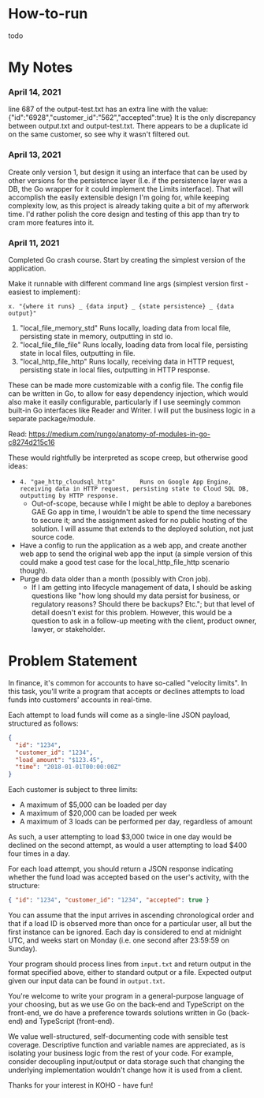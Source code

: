 # How-to-run


todo


# My Notes

### April 14, 2021
line 687 of the output-test.txt has an extra line with the value: {"id":"6928","customer_id":"562","accepted":true}
It is the only discrepancy between output.txt and output-test.txt. There appears to be a duplicate id on the same customer, so see why it wasn't filtered out.

### April 13, 2021
Create only version 1, but design it using an interface that can be used by other versions for the persistence layer (I.e. if the persistence layer was a DB, the Go wrapper for it could implement the Limits interface). That will accomplish the easily extensible design I'm going for, while keeping complexity low, as this project is already taking quite a bit of my afterwork time. I'd rather polish the core design and testing of this app than try to cram more features into it.

### April 11, 2021
Completed Go crash course. Start by creating the simplest version of the application.

Make it runnable with different command line args (simplest version first - easiest to implement):

  `x. "{where it runs} _ {data input} _ {state persistence} _ {data output}"`
  1. "local_file_memory_std"        Runs locally, loading data from local file, persisting state in memory, outputting in std io. 
  2. "local_file_file_file"         Runs locally, loading data from local file, persisting state in local files, outputting in file.
  3. "local_http_file_http"         Runs locally, receiving data in HTTP request, persisting state in local files, outputting in HTTP response.
  

These can be made more customizable with a config file. The config file can be written in Go, to allow for easy dependency injection, which would also make it easily configurable, particularly if I use seemingly common built-in Go interfaces like Reader and Writer. I will put the business logic in a separate package/module. 

Read: https://medium.com/rungo/anatomy-of-modules-in-go-c8274d215c16

These would rightfully be interpreted as scope creep, but otherwise good ideas:
- `4. "gae_http_cloudsql_http"       Runs on Google App Engine, receiving data in HTTP request, persisting state to Cloud SQL DB, outputting by HTTP response.`
  - Out-of-scope, because while I might be able to deploy a barebones GAE Go app in time, I wouldn't be able to spend the time necessary to secure it; and the assignment asked for no public hosting of the solution. I will assume that extends to the deployed solution, not just source code.
- Have a config to run the application as a web app, and create another web app to send the original web app the input (a simple version of this could make a good test case for the local_http_file_http scenario though).
- Purge db data older than a month (possibly with Cron job).
  - If I am getting into lifecycle management of data, I should be asking questions like "how long should my data persist for business, or regulatory reasons? Should there be backups? Etc."; but that level of detail doesn't exist for this problem. However, this would be a question to ask in a follow-up meeting with the client, product owner, lawyer, or stakeholder.



# Problem Statement

In finance, it's common for accounts to have so-called "velocity limits". In this task, you'll write a program that accepts or declines attempts to load funds into customers' accounts in real-time.

Each attempt to load funds will come as a single-line JSON payload, structured as follows:

```json
{
  "id": "1234",
  "customer_id": "1234",
  "load_amount": "$123.45",
  "time": "2018-01-01T00:00:00Z"
}
```

Each customer is subject to three limits:

- A maximum of $5,000 can be loaded per day
- A maximum of $20,000 can be loaded per week
- A maximum of 3 loads can be performed per day, regardless of amount

As such, a user attempting to load $3,000 twice in one day would be declined on the second attempt, as would a user attempting to load $400 four times in a day.

For each load attempt, you should return a JSON response indicating whether the fund load was accepted based on the user's activity, with the structure:

```json
{ "id": "1234", "customer_id": "1234", "accepted": true }
```

You can assume that the input arrives in ascending chronological order and that if a load ID is observed more than once for a particular user, all but the first instance can be ignored. Each day is considered to end at midnight UTC, and weeks start on Monday (i.e. one second after 23:59:59 on Sunday).

Your program should process lines from `input.txt` and return output in the format specified above, either to standard output or a file. Expected output given our input data can be found in `output.txt`.

You're welcome to write your program in a general-purpose language of your choosing, but as we use Go on the back-end and TypeScript on the front-end, we do have a preference towards solutions written in Go (back-end) and TypeScript (front-end).

We value well-structured, self-documenting code with sensible test coverage. Descriptive function and variable names are appreciated, as is isolating your business logic from the rest of your code. For example, consider decoupling input/output or data storage such that changing the underlying implementation wouldn't change how it is used from a client.

Thanks for your interest in KOHO - have fun!
